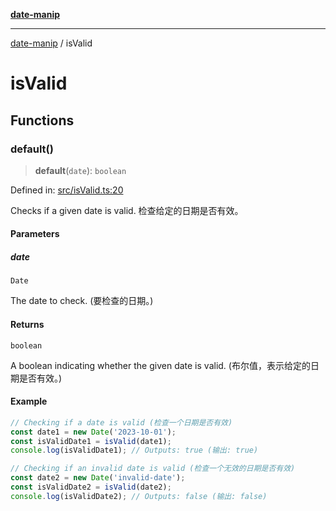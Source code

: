 [**date-manip**](index.md)

***

[date-manip](modules.md) / isValid

# isValid

## Functions

### default()

> **default**(`date`): `boolean`

Defined in: [src/isValid.ts:20](https://github.com/fengxinming/date-manip/blob/3800a276ff67972284419177dad55ada4d463d78/src/isValid.ts#L20)

Checks if a given date is valid.
检查给定的日期是否有效。

#### Parameters

##### date

`Date`

The date to check. (要检查的日期。)

#### Returns

`boolean`

A boolean indicating whether the given date is valid. (布尔值，表示给定的日期是否有效。)

#### Example

```ts
// Checking if a date is valid (检查一个日期是否有效)
const date1 = new Date('2023-10-01');
const isValidDate1 = isValid(date1);
console.log(isValidDate1); // Outputs: true (输出: true)

// Checking if an invalid date is valid (检查一个无效的日期是否有效)
const date2 = new Date('invalid-date');
const isValidDate2 = isValid(date2);
console.log(isValidDate2); // Outputs: false (输出: false)
```

